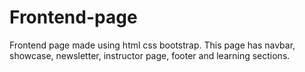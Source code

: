 # Frontend-page
Frontend page made using html css bootstrap. This page has navbar, showcase, newsletter, instructor page, footer and learning sections.
